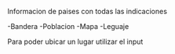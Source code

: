 Informacion de paises con todas las indicaciones

-Bandera
-Poblacion
-Mapa
-Leguaje

Para poder ubicar un lugar utilizar el input